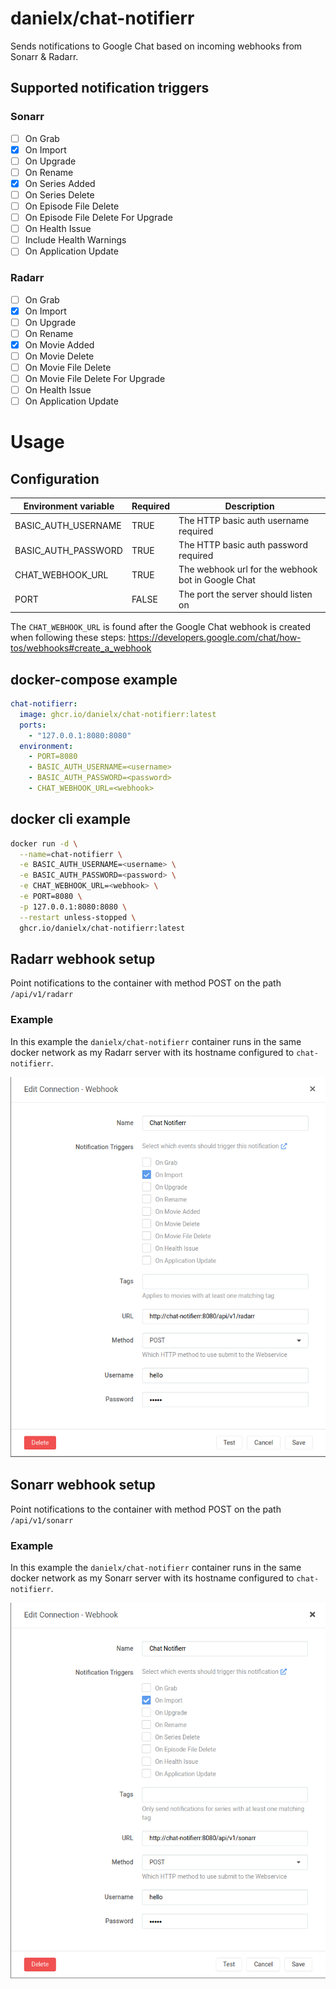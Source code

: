 # danielx/chat-notifierr

Sends notifications to Google Chat based on incoming webhooks from Sonarr & Radarr.

## Supported notification triggers

### Sonarr

- [ ] On Grab
- [x] On Import
- [ ] On Upgrade
- [ ] On Rename
- [X] On Series Added
- [ ] On Series Delete
- [ ] On Episode File Delete
- [ ] On Episode File Delete For Upgrade
- [ ] On Health Issue
- [ ] Include Health Warnings
- [ ] On Application Update

### Radarr

- [ ] On Grab
- [x] On Import
- [ ] On Upgrade
- [ ] On Rename
- [X] On Movie Added
- [ ] On Movie Delete
- [ ] On Movie File Delete
- [ ] On Movie File Delete For Upgrade
- [ ] On Health Issue
- [ ] On Application Update

# Usage

## Configuration

| Environment variable | Required | Description                                        |
| -------------------- | -------- | -------------------------------------------------- |
| BASIC_AUTH_USERNAME  | TRUE     | The HTTP basic auth username required              |
| BASIC_AUTH_PASSWORD  | TRUE     | The HTTP basic auth password required              |
| CHAT_WEBHOOK_URL     | TRUE     | The webhook url for the webhook bot in Google Chat |
| PORT                 | FALSE    | The port the server should listen on               |

The `CHAT_WEBHOOK_URL` is found after the Google Chat webhook is created when following these steps:
https://developers.google.com/chat/how-tos/webhooks#create_a_webhook

## docker-compose example

```yaml
chat-notifierr:
  image: ghcr.io/danielx/chat-notifierr:latest
  ports:
    - "127.0.0.1:8080:8080"
  environment:
    - PORT=8080
    - BASIC_AUTH_USERNAME=<username>
    - BASIC_AUTH_PASSWORD=<password>
    - CHAT_WEBHOOK_URL=<webhook>
```

## docker cli example

```sh
docker run -d \
  --name=chat-notifierr \
  -e BASIC_AUTH_USERNAME=<username> \
  -e BASIC_AUTH_PASSWORD=<password> \
  -e CHAT_WEBHOOK_URL=<webhook> \
  -e PORT=8080 \
  -p 127.0.0.1:8080:8080 \
  --restart unless-stopped \
  ghcr.io/danielx/chat-notifierr:latest
```

## Radarr webhook setup

Point notifications to the container with method POST on the path `/api/v1/radarr`

### Example

In this example the `danielx/chat-notifierr` container runs in the same docker network as
my Radarr server with its hostname configured to `chat-notifierr`.

![radarr example](https://github.com/danielx/chat-notifierr/blob/main/example_radarr.png?raw=true)

## Sonarr webhook setup

Point notifications to the container with method POST on the path `/api/v1/sonarr`

### Example

In this example the `danielx/chat-notifierr` container runs in the same docker network as
my Sonarr server with its hostname configured to `chat-notifierr`.

![sonarr example](https://github.com/danielx/chat-notifierr/blob/main/example_sonarr.png?raw=true)
